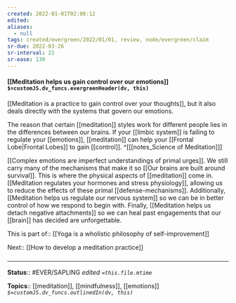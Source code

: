 ```yaml
---
created: 2022-01-01T02:08:12 
edited: 
aliases:
  - null
tags: created/evergreen/2022/01/01, review, node/evergreen/claim
sr-due: 2022-03-26
sr-interval: 21
sr-ease: 130
---
```


#### [[Meditation helps us gain control over our emotions]] `$=customJS.dv_funcs.evergreenHeader(dv, this)`

[[Meditation is a practice to gain control over your thoughts]], but it also deals directly with the systems that govern our emotions.

The reason that certain [[meditation]] styles work for different people lies in the differences between our brains. 
If your [[limbic system]] is failing to regulate your [[emotions]], [[meditation]] can help your [[Frontal Lobe|Frontal Lobes]] to gain [[control]].
^[[[notes_Science of Meditation]]]

[[Complex emotions are imperfect understandings of primal urges]]. 
We still carry many of the mechanisms that make it so [[Our brains are built around survival]].
This is where the physical aspects of [[meditation]] come in.
[[Meditation regulates your hormones and stress physiology]], allowing us to reduce the effects of these primal [[defense-mechanisms]].
Additionally, [[Meditation helps us regulate our nervous system]] 
so we can be in better control of how we respond to begin with.
Finally, [[Meditation helps us detach negative attachments]]
so we can heal past engagements that our [[brain]] has decided are unforgettable.

This is 
part of:: [[Yoga is a wholistic philosophy of self-improvement]]

Next:: [[How to develop a meditation practice]]

### <hr class="footnote"/> 

**Status**:: #EVER/SAPLING 
*edited `=this.file.mtime`*

**Topics**:: [[meditation]], [[mindfulness]], [[emotions]]
*`$=customJS.dv_funcs.outlinedIn(dv, this)`*
